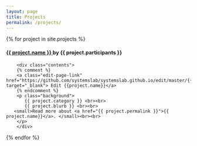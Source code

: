 ```yaml
---
layout: page
title: Projects
permalink: /projects/
---
```

<style>
.background {
    background: gainsboro;
}
</style>

<div class="research-wrapper">
  {% for project in site.projects %}
     <h4> <a href="#" class="toggle"> {{ project.name }} </a> by {{ project.participants }}</h4>

        <div class="contents">
        {% comment %}
        <a class="edit-page-link" href="https://github.com/systemslab/systemslab.github.io/edit/master/{{project.path}}" target="_blank"> Edit {{project.name}}</a>
        {% endcomment %}
        <p class="background">
           {{ project.category }} <br><br>
           {{ project.blurb }} <br><br>
       <small>Read more about <a href="{{ project.permalink }}">{{ project.name}}</a>. </small><br><br>
        </p>
        </div>
  {% endfor %}
</div>
